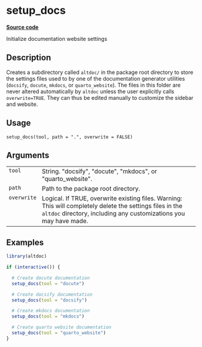 
# setup_docs

[**Source code**](https://github.com/etiennebacher/altdoc/tree/readme_fig_path/R/#L)

Initialize documentation website settings

## Description

Creates a subdirectory called `altdoc/` in the package root directory to
store the settings files used to by one of the documentation generator
utilities (<code>docsify</code>, <code>docute</code>,
<code>mkdocs</code>, or <code>quarto_website</code>). The files in this
folder are never altered automatically by <code>altdoc</code> unless the
user explicitly calls <code>overwrite=TRUE</code>. They can thus be
edited manually to customize the sidebar and website.

## Usage

<pre><code class='language-R'>setup_docs(tool, path = ".", overwrite = FALSE)
</code></pre>

## Arguments

<table>
<tr>
<td style="white-space: nowrap; font-family: monospace; vertical-align: top">
<code id="setup_docs_:_tool">tool</code>
</td>
<td>
String. "docsify", "docute", "mkdocs", or "quarto_website".
</td>
</tr>
<tr>
<td style="white-space: nowrap; font-family: monospace; vertical-align: top">
<code id="setup_docs_:_path">path</code>
</td>
<td>
Path to the package root directory.
</td>
</tr>
<tr>
<td style="white-space: nowrap; font-family: monospace; vertical-align: top">
<code id="setup_docs_:_overwrite">overwrite</code>
</td>
<td>
Logical. If TRUE, overwrite existing files. Warning: This will
completely delete the settings files in the <code>altdoc</code>
directory, including any customizations you may have made.
</td>
</tr>
</table>

## Examples

``` r
library(altdoc)

if (interactive()) {

  # Create docute documentation
  setup_docs(tool = "docute")

  # Create docsify documentation
  setup_docs(tool = "docsify")

  # Create mkdocs documentation
  setup_docs(tool = "mkdocs")

  # Create quarto website documentation
  setup_docs(tool = "quarto_website")
}
```

